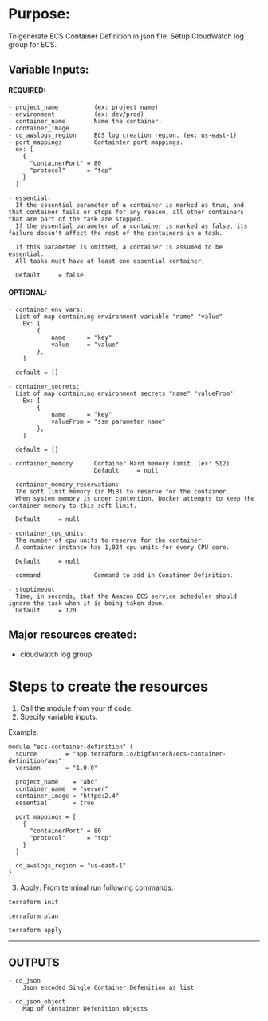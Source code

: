# Purpose:

To generate ECS Container Definition in json file.
Setup CloudWatch log group for ECS.

## Variable Inputs:

#### REQUIRED:

```
- project_name          (ex: project name)
- environment           (ex: dev/prod)
- container_name        Name the container.
- container_image
- cd_awslogs_region     ECS log creation region. (ex: us-east-1)
- port_mappings         Containter port mappings.
  ex: [
    {
      "containerPort" = 80
      "protocol"      = "tcp"
    }
  ]

- essential:
  If the essential parameter of a container is marked as true, and that container fails or stops for any reason, all other containers that are part of the task are stopped.
  If the essential parameter of a container is marked as false, its failure doesn't affect the rest of the containers in a task.

  If this parameter is omitted, a container is assumed to be essential.
  All tasks must have at least one essential container.

  Default     = false
```

#### OPTIONAL:

```
- container_env_vars:
  List of map containing environment variable "name" "value"
    Ex: [
        {
            name      = "key"
            value     = "value"
        },
    ]

  default = []

- container_secrets:
  List of map containing environment secrets "name" "valueFrom"
    Ex: [
        {
            name      = "key"
            valueFrom = "ssm_parameter_name"
        },
    ]

  default = []

- container_memory      Container Hard memory limit. (ex: 512)
                        Default     = null

- container_memory_reservation:
  The soft limit memory (in MiB) to reserve for the container.
  When system memory is under contention, Docker attempts to keep the container memory to this soft limit.

  Default     = null

- container_cpu_units:
  The number of cpu units to reserve for the container.
  A container instance has 1,024 cpu units for every CPU core.

  Default     = null

- command               Command to add in Conatiner Definition.

- stoptimeout
  Time, in seconds, that the Amazon ECS service scheduler should ignore the task when it is being taken down.
  Default     = 120
```

## Major resources created:

- cloudwatch log group

# Steps to create the resources

1. Call the module from your tf code.
2. Specify variable inputs.

Example:

```
module "ecs-container-definition" {
  source        = "app.terraform.io/bigfantech/ecs-container-definition/aws"
  version       = "1.0.0"

  project_name    = "abc"
  container_name  = "server"
  container_image = "httpd:2.4"
  essential       = true

  port_mappings = [
    {
      "containerPort" = 80
      "protocol"      = "tcp"
    }
  ]

  cd_awslogs_region = "us-east-1"
}
```

3. Apply: From terminal run following commands.

```
terraform init
```

```
terraform plan
```

```
terraform apply
```

---

## OUTPUTS

```
- cd_json
    Json encoded Single Container Defenition as list

- cd_json_object
    Map of Container Defenition objects

```
